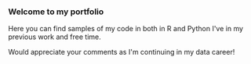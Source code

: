 ### Welcome to my portfolio 

Here you can find samples of my code in both in R and Python I've in my previous work and free time. 

Would appreciate your comments as I'm continuing in my data career!

